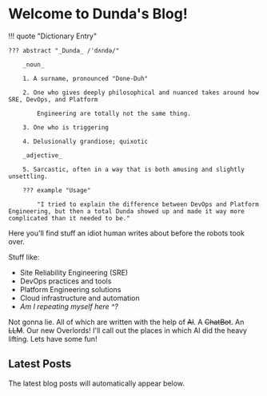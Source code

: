 # Welcome to Dunda's Blog!

!!! quote "Dictionary Entry"

    ??? abstract "_Dunda_ /ˈdʌndə/"

        _noun_

        1. A surname, pronounced "Done-Duh"

        2. One who gives deeply philosophical and nuanced takes around how SRE, DevOps, and Platform

            Engineering are totally not the same thing.

        3. One who is triggering

        4. Delusionally grandiose; quixotic

        _adjective_

        5. Sarcastic, often in a way that is both amusing and slightly unsettling.

        ??? example "Usage"

            "I tried to explain the difference between DevOps and Platform Engineering, but then a total Dunda showed up and made it way more complicated than it needed to be."

Here you'll find stuff an idiot human writes about before the robots took over.

Stuff like:

- Site Reliability Engineering (SRE)
- DevOps practices and tools
- Platform Engineering solutions
- Cloud infrastructure and automation
- _Am I repeating myself here ^?_

Not gonna lie. All of which are written with the help of ~~Al~~. A ~~ChatBot~~. An ~~LLM~~. Our new Overlords!
I'll call out the places in which AI did the heavy lifting. Lets have some fun!

## Latest Posts

The latest blog posts will automatically appear below.
